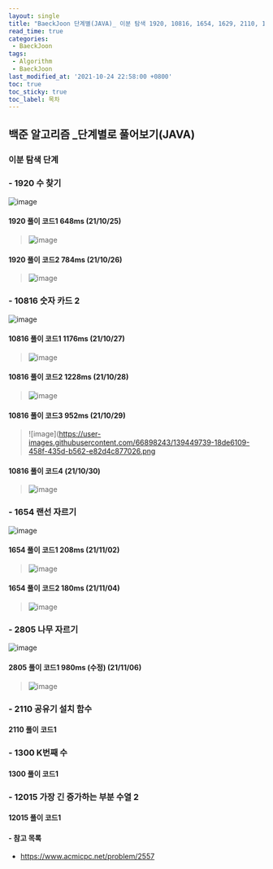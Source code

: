 ```yaml
---
layout: single
title: "BaeckJoon 단계별(JAVA)_ 이분 탐색 1920, 10816, 1654, 1629, 2110, 1300, 12015"
read_time: true
categories: 
 - BaeckJoon 
tags: 
 - Algorithm
 - BaeckJoon 
last_modified_at: '2021-10-24 22:58:00 +0800'
toc: true
toc_sticky: true
toc_label: 목차
---
```

## 백준 알고리즘 _단계별로 풀어보기(JAVA)
### 이분 탐색 단계

### - 1920 수 찾기
![image](https://user-images.githubusercontent.com/66898243/138705228-41263caf-1815-46a8-906e-8b11c0dbffbf.png)

#### 1920 풀이 코드1 648ms (21/10/25)
> ![image](https://user-images.githubusercontent.com/66898243/138706169-eb9492e3-11df-4650-a507-a3418f9f99fd.png)

#### 1920 풀이 코드2 784ms (21/10/26)
> ![image](https://user-images.githubusercontent.com/66898243/138883536-f5c8239b-cc52-47de-9c10-d7568c2746a5.png)

### - 10816 숫자 카드 2	
![image](https://user-images.githubusercontent.com/66898243/139084370-3763de76-0e04-4baa-997f-61597600c5fe.png)

#### 10816 풀이 코드1  1176ms (21/10/27)
>  ![image](https://user-images.githubusercontent.com/66898243/139085969-2e108fad-1d6f-4a6e-a385-ec42e238aba9.png)

#### 10816 풀이 코드2  1228ms (21/10/28)
>  ![image](https://user-images.githubusercontent.com/66898243/139258184-ae0849bd-80a7-421f-ba3e-179ebd09a196.png)

#### 10816 풀이 코드3  952ms (21/10/29)
>  ![image](https://user-images.githubusercontent.com/66898243/139449739-18de6109-458f-435d-b562-e82d4c877026.png

#### 10816 풀이 코드4 (21/10/30)
>  ![image](https://user-images.githubusercontent.com/66898243/139538046-3818b99d-b6eb-448c-aa88-a00150196ecf.png)

### - 1654 랜선 자르기	
![image](https://user-images.githubusercontent.com/66898243/139864378-41790714-cb03-4eea-be27-94d7004ffdb4.png)

#### 1654 풀이 코드1 208ms (21/11/02)
> ![image](https://user-images.githubusercontent.com/66898243/139865778-74ec953e-d388-4223-9680-08df2af0744b.png)

#### 1654 풀이 코드2 180ms (21/11/04)
> ![image](https://user-images.githubusercontent.com/66898243/140084904-2fd3db9c-6a09-42c8-b5ee-101544b9f0aa.png)

### - 2805 나무 자르기
![image](https://user-images.githubusercontent.com/66898243/140524927-1cefab6f-727d-4ab0-be00-4ef3cd2b5465.png)


#### 2805 풀이 코드1  980ms (수정) (21/11/06)
>  ![image](https://user-images.githubusercontent.com/66898243/140613448-8ff008cf-5784-47df-8482-ef5afee46201.png)

### - 2110 공유기 설치 함수

#### 2110 풀이 코드1 
> 
### - 1300 K번째 수

#### 1300 풀이 코드1
> 
### - 12015 가장 긴 증가하는 부분 수열 2

#### 12015 풀이 코드1
>


#### - 참고 목록
- https://www.acmicpc.net/problem/2557